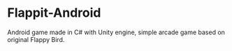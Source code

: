 # Flappit-Android
Android game made in C# with Unity engine, simple arcade game based on original Flappy Bird.
